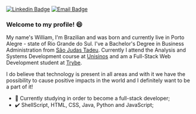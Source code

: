 [![Linkedin Badge](https://img.shields.io/badge/-LinkedIn-blue?style=flat-square&logo=Linkedin&logoColor=white&link=https://www.linkedin.com/in/williamjog/)](https://www.linkedin.com/in/williamjog/)
[![Email Badge](https://img.shields.io/badge/-Gmail-c14438?style=flat-square&logo=Gmail&logoColor=white&link=mailto:williamjog@hotmail.com)](mailto:williamjog@hotmail.com)

### Welcome to my profile! :smile:

My name's William, I'm Brazilian and was born and currently live in Porto Alegre - state of Rio Grande do Sul. I've a Bachelor's Degree in Business Administration
from <a target="_blank" href="http://www.saojudastadeu.edu.br/faculdade/">São Judas Tadeu</a>. Currently I attend the Analysis and Systems Development course
at <a target="_blank" href="http://www.unisinos.br/">Unisinos</a> and am a Full-Stack Web Development student at <a target="_blank" href="https://www.betrybe.com/">Trybe</a>.

I do believe that technology is present in all areas and with it we have the possibility to cause positive impacts in the world and I definitely want to be a part of it!

 - :blue_book: Currently studying in order to become a full-stack developer;
 - :heavy_check_mark: ShellScript, HTML, CSS, Java, Python and JavaScript;
